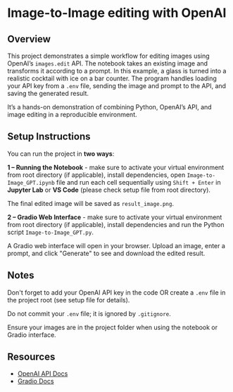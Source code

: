 # Image-to-Image editing with OpenAI

## Overview

This project demonstrates a simple workflow for editing images using OpenAI’s `images.edit` API. The notebook takes an existing image and transforms it according to a prompt. In this example, a glass is turned into a realistic cocktail with ice on a bar counter. The program handles loading your API key from a `.env` file, sending the image and prompt to the API, and saving the generated result.

It’s a hands-on demonstration of combining Python, OpenAI’s API, and image editing in a reproducible environment. 

## Setup Instructions 

You can run the project in **two ways**: 

**1 – Running the Notebook** - make sure to activate your virtual environment from root directory (if applicable), install dependencies, open `Image-to-Image_GPT.ipynb` file and run each cell sequentially using `Shift + Enter` in **Jupyter Lab** or **VS Code** (please check setup file from root directory). 

The final edited image will be saved as `result_image.png`.

**2 – Gradio Web Interface** - make sure to activate your virtual environment from root directory (if applicable), install dependencies and run the Python script `Image-to-Image_GPT.py`. 

A Gradio web interface will open in your browser. Upload an image, enter a prompt, and click "Generate" to see and download the edited result.

## Notes

Don't forget to add your OpenAI API key in the code OR create a `.env` file in the project root (see setup file for details). 

Do not commit your `.env` file; it is ignored by `.gitignore`.  

Ensure your images are in the project folder when using the notebook or Gradio interface.

## Resources

- [OpenAI API Docs](https://platform.openai.com/docs/)  
- [Gradio Docs](https://gradio.app/docs/)  

